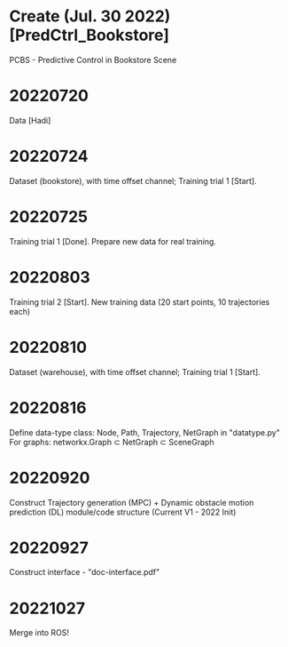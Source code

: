 # Create (Jul. 30 2022) [PredCtrl_Bookstore]
PCBS - Predictive Control in Bookstore Scene

# 20220720
Data [Hadi]
# 20220724
Dataset (bookstore), with time offset channel; 
Training trial 1 [Start].
# 20220725
Training trial 1 [Done]. Prepare new data for real training.
# 20220803
Training trial 2 [Start]. New training data (20 start points, 10 trajectories each)

# 20220810
Dataset (warehouse), with time offset channel; 
Training trial 1 [Start].

# 20220816
Define data-type class: Node, Path, Trajectory, NetGraph in "datatype.py"
For graphs: networkx.Graph ⊂ NetGraph ⊂ SceneGraph

# 20220920
Construct Trajectory generation (MPC) + Dynamic obstacle motion prediction (DL) module/code structure 
(Current V1 - 2022 Init)

# 20220927
Construct interface - "doc-interface.pdf"

# 20221027
Merge into ROS!